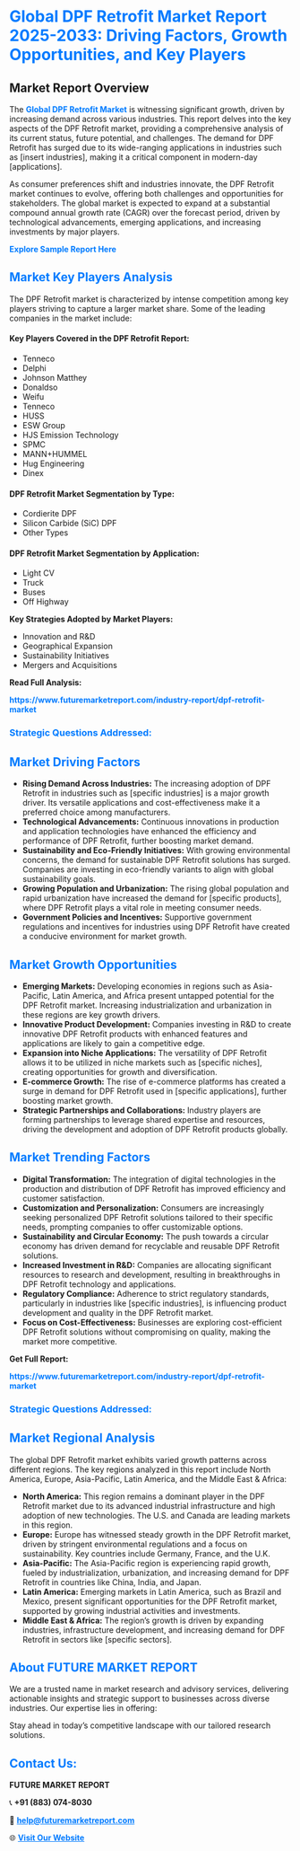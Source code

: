 <h1 style="color: #007BFF;">Global DPF Retrofit Market Report 2025-2033: Driving Factors, Growth Opportunities, and Key Players</h1>

<section id="overview">
<h2>Market Report Overview</h2>
<p>The <a href="https://www.futuremarketreport.com/industry-report/dpf-retrofit-market" style="color: #007BFF; text-decoration: none;"><strong>Global DPF Retrofit Market</strong></a> is witnessing significant growth, driven by increasing demand across various industries. This report delves into the key aspects of the DPF Retrofit market, providing a comprehensive analysis of its current status, future potential, and challenges. The demand for DPF Retrofit has surged due to its wide-ranging applications in industries such as [insert industries], making it a critical component in modern-day [applications].</p>
<p>As consumer preferences shift and industries innovate, the DPF Retrofit market continues to evolve, offering both challenges and opportunities for stakeholders. The global market is expected to expand at a substantial compound annual growth rate (CAGR) over the forecast period, driven by technological advancements, emerging applications, and increasing investments by major players.</p>
</section>

<section id="overview">
<p><a href="https://www.futuremarketreport.com/request-sample/reportId=87446" style="color: #007BFF; text-decoration: none;"><strong>Explore Sample Report Here</strong></a></p>
</section>

<section id="key-players">
<h2 style="color: #007BFF;">Market Key Players Analysis</h2>
<p>The DPF Retrofit market is characterized by intense competition among key players striving to capture a larger market share. Some of the leading companies in the market include:</p>
<h4>Key Players Covered in the DPF Retrofit Report:</h4>
<ul><li>Tenneco</li><li>Delphi</li><li>Johnson Matthey</li><li>Donaldso</li><li>Weifu</li><li>Tenneco</li><li>HUSS</li><li>ESW Group</li><li>HJS Emission Technology</li><li>SPMC</li><li>MANN+HUMMEL</li><li>Hug Engineering</li><li>Dinex</li></ul>
<h4>DPF Retrofit Market Segmentation by Type:</h4>
<ul><li>Cordierite DPF</li><li>Silicon Carbide (SiC) DPF</li><li>Other Types</li></ul>

<h4>DPF Retrofit Market Segmentation by Application:</h4>
<ul><li>Light CV</li><li>Truck</li><li>Buses</li><li>Off Highway</li></ul>
<p><strong>Key Strategies Adopted by Market Players:</strong></p>
<ul>
<li>Innovation and R&D</li>
<li>Geographical Expansion</li>
<li>Sustainability Initiatives</li>
<li>Mergers and Acquisitions</li>
</ul>
</section>

<section>
<p><strong>Read Full Analysis: </strong></p><a href="https://www.futuremarketreport.com/industry-report/dpf-retrofit-market" style="color: #007BFF; text-decoration: none;"><strong>https://www.futuremarketreport.com/industry-report/dpf-retrofit-market</strong></a>
<h3 style="color: #007BFF;">Strategic Questions Addressed:</h3>
</section>

<section id="driving-factors">
<h2 style="color: #007BFF;">Market Driving Factors</h2>
<ul>
<li><strong>Rising Demand Across Industries:</strong> The increasing adoption of DPF Retrofit in industries such as [specific industries] is a major growth driver. Its versatile applications and cost-effectiveness make it a preferred choice among manufacturers.</li>
<li><strong>Technological Advancements:</strong> Continuous innovations in production and application technologies have enhanced the efficiency and performance of DPF Retrofit, further boosting market demand.</li>
<li><strong>Sustainability and Eco-Friendly Initiatives:</strong> With growing environmental concerns, the demand for sustainable DPF Retrofit solutions has surged. Companies are investing in eco-friendly variants to align with global sustainability goals.</li>
<li><strong>Growing Population and Urbanization:</strong> The rising global population and rapid urbanization have increased the demand for [specific products], where DPF Retrofit plays a vital role in meeting consumer needs.</li>
<li><strong>Government Policies and Incentives:</strong> Supportive government regulations and incentives for industries using DPF Retrofit have created a conducive environment for market growth.</li>
</ul>
</section>

<section id="growth-opportunities">
<h2 style="color: #007BFF;">Market Growth Opportunities</h2>
<ul>
<li><strong>Emerging Markets:</strong> Developing economies in regions such as Asia-Pacific, Latin America, and Africa present untapped potential for the DPF Retrofit market. Increasing industrialization and urbanization in these regions are key growth drivers.</li>
<li><strong>Innovative Product Development:</strong> Companies investing in R&D to create innovative DPF Retrofit products with enhanced features and applications are likely to gain a competitive edge.</li>
<li><strong>Expansion into Niche Applications:</strong> The versatility of DPF Retrofit allows it to be utilized in niche markets such as [specific niches], creating opportunities for growth and diversification.</li>
<li><strong>E-commerce Growth:</strong> The rise of e-commerce platforms has created a surge in demand for DPF Retrofit used in [specific applications], further boosting market growth.</li>
<li><strong>Strategic Partnerships and Collaborations:</strong> Industry players are forming partnerships to leverage shared expertise and resources, driving the development and adoption of DPF Retrofit products globally.</li>
</ul>
</section>

<section id="trending-factors">
<h2 style="color: #007BFF;">Market Trending Factors</h2>
<ul>
<li><strong>Digital Transformation:</strong> The integration of digital technologies in the production and distribution of DPF Retrofit has improved efficiency and customer satisfaction.</li>
<li><strong>Customization and Personalization:</strong> Consumers are increasingly seeking personalized DPF Retrofit solutions tailored to their specific needs, prompting companies to offer customizable options.</li>
<li><strong>Sustainability and Circular Economy:</strong> The push towards a circular economy has driven demand for recyclable and reusable DPF Retrofit solutions.</li>
<li><strong>Increased Investment in R&D:</strong> Companies are allocating significant resources to research and development, resulting in breakthroughs in DPF Retrofit technology and applications.</li>
<li><strong>Regulatory Compliance:</strong> Adherence to strict regulatory standards, particularly in industries like [specific industries], is influencing product development and quality in the DPF Retrofit market.</li>
<li><strong>Focus on Cost-Effectiveness:</strong> Businesses are exploring cost-efficient DPF Retrofit solutions without compromising on quality, making the market more competitive.</li>
</ul>
</section>

<section>
<p><strong>Get Full Report: </strong></p><a href="https://www.futuremarketreport.com/industry-report/dpf-retrofit-market" style="color: #007BFF; text-decoration: none;"><strong>https://www.futuremarketreport.com/industry-report/dpf-retrofit-market</strong></a>
<h3 style="color: #007BFF;">Strategic Questions Addressed:</h3>
</section>


<section id="regional-analysis">
<h2 style="color: #007BFF;">Market Regional Analysis</h2>
<p>The global DPF Retrofit market exhibits varied growth patterns across different regions. The key regions analyzed in this report include North America, Europe, Asia-Pacific, Latin America, and the Middle East & Africa:</p>
<ul>
<li><strong>North America:</strong> This region remains a dominant player in the DPF Retrofit market due to its advanced industrial infrastructure and high adoption of new technologies. The U.S. and Canada are leading markets in this region.</li>
<li><strong>Europe:</strong> Europe has witnessed steady growth in the DPF Retrofit market, driven by stringent environmental regulations and a focus on sustainability. Key countries include Germany, France, and the U.K.</li>
<li><strong>Asia-Pacific:</strong> The Asia-Pacific region is experiencing rapid growth, fueled by industrialization, urbanization, and increasing demand for DPF Retrofit in countries like China, India, and Japan.</li>
<li><strong>Latin America:</strong> Emerging markets in Latin America, such as Brazil and Mexico, present significant opportunities for the DPF Retrofit market, supported by growing industrial activities and investments.</li>
<li><strong>Middle East & Africa:</strong> The region’s growth is driven by expanding industries, infrastructure development, and increasing demand for DPF Retrofit in sectors like [specific sectors].</li>
</ul>
</section>

<footer>
<h2 style="color: #007BFF;">About FUTURE MARKET REPORT</h2>
<p>We are a trusted name in market research and advisory services, delivering actionable insights and strategic support to businesses across diverse industries. Our expertise lies in offering:</p>

<p>Stay ahead in today’s competitive landscape with our tailored research solutions.</p>

<h2 style="color: #007BFF;">Contact Us:</h2>
<p><strong>FUTURE MARKET REPORT</strong></p>
<p>📞 <strong>+91 (883) 074-8030</strong></p>
<p>📧 <strong><a href="mailto:help@futuremarketreport.com" style="color: #007BFF;">help@futuremarketreport.com</a></strong></p>
<p>🌐 <strong><a href="https://www.futuremarketreport.com/" style="color: #007BFF;">Visit Our Website</a></strong></p>
</footer>